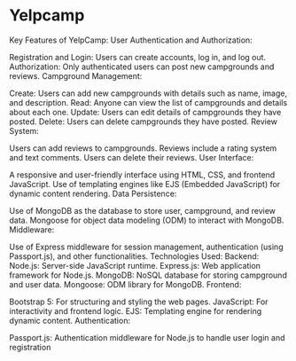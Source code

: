 # Yelpcamp
Key Features of YelpCamp:
User Authentication and Authorization:

Registration and Login: Users can create accounts, log in, and log out.
Authorization: Only authenticated users can post new campgrounds and reviews.
Campground Management:

Create: Users can add new campgrounds with details such as name, image, and description.
Read: Anyone can view the list of campgrounds and details about each one.
Update: Users can edit details of campgrounds they have posted.
Delete: Users can delete campgrounds they have posted.
Review System:

Users can add reviews to campgrounds.
Reviews include a rating system and text comments.
Users can delete their reviews.
User Interface:

A responsive and user-friendly interface using HTML, CSS, and frontend JavaScript.
Use of templating engines like EJS (Embedded JavaScript) for dynamic content rendering.
Data Persistence:

Use of MongoDB as the database to store user, campground, and review data.
Mongoose for object data modeling (ODM) to interact with MongoDB.
Middleware:

Use of Express middleware for session management, authentication (using Passport.js), and other functionalities.
Technologies Used:
Backend:
Node.js: Server-side JavaScript runtime.
Express.js: Web application framework for Node.js.
MongoDB: NoSQL database for storing campground and user data.
Mongoose: ODM library for MongoDB.
Frontend:

Bootstrap 5: For structuring and styling the web pages.
JavaScript: For interactivity and frontend logic.
EJS: Templating engine for rendering dynamic content.
Authentication:

Passport.js: Authentication middleware for Node.js to handle user login and registration
